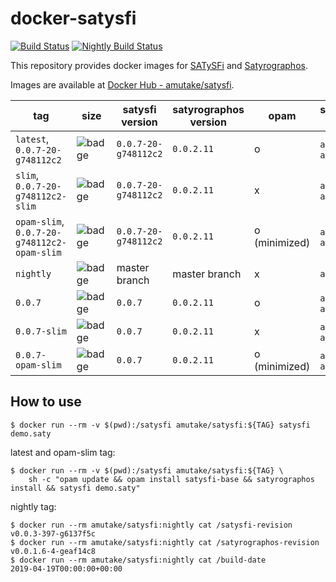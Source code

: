 # docker-satysfi

[![Build Status](https://github.com/amutake/docker-satysfi/workflows/build/badge.svg)](https://github.com/amutake/docker-satysfi/actions?query=workflow%3Abuild)
[![Nightly Build Status](https://github.com/amutake/docker-satysfi/workflows/nightly/badge.svg)](https://github.com/amutake/docker-satysfi/actions?query=workflow%3Anightly)

This repository provides docker images for [SATySFi](https://github.com/gfngfn/SATySFi) and [Satyrographos](https://github.com/na4zagin3/satyrographos).

Images are available at [Docker Hub - amutake/satysfi](https://hub.docker.com/r/amutake/satysfi/).

| tag                                         | size                                                                                                                 | satysfi version      | satyrographos version | opam          | supported arch   | note                         |
| ------------------------------------------- | -------------------------------------------------------------------------------------------------------------------- | -------------------- | --------------------- | ------------- | ---------------- | ---------------------------- |
| `latest`, `0.0.7-20-g748112c2`              | ![badge](https://img.shields.io/docker/image-size/amutake/satysfi/latest?color=black&label=%20&logo=docker)          | `0.0.7-20-g748112c2` | `0.0.2.11`            | o             | `amd64`, `arm64` |                              |
| `slim`, `0.0.7-20-g748112c2-slim`           | ![badge](https://img.shields.io/docker/image-size/amutake/satysfi/slim?color=black&label=%20&logo=docker)            | `0.0.7-20-g748112c2` | `0.0.2.11`            | x             | `amd64`, `arm64` |                              |
| `opam-slim`, `0.0.7-20-g748112c2-opam-slim` | ![badge](https://img.shields.io/docker/image-size/amutake/satysfi/opam-slim?color=black&label=%20&logo=docker)       | `0.0.7-20-g748112c2` | `0.0.2.11`            | o (minimized) | `amd64`, `arm64` | **EXPERIMENTAL**             |
| `nightly`                                   | ![badge](https://img.shields.io/docker/image-size/amutake/satysfi/nightly?color=black&label=%20&logo=docker)         | master branch        | master branch         | x             | `amd64`          | built at 00:00 UTC every day |
| `0.0.7`                                     | ![badge](https://img.shields.io/docker/image-size/amutake/satysfi/0.0.7?color=black&label=%20&logo=docker)           | `0.0.7`              | `0.0.2.11`            | o             | `amd64`, `arm64` |                              |
| `0.0.7-slim`                                | ![badge](https://img.shields.io/docker/image-size/amutake/satysfi/0.0.7-slim?color=black&label=%20&logo=docker)      | `0.0.7`              | `0.0.2.11`            | x             | `amd64`, `arm64` |                              |
| `0.0.7-opam-slim`                           | ![badge](https://img.shields.io/docker/image-size/amutake/satysfi/0.0.7-opam-slim?color=black&label=%20&logo=docker) | `0.0.7`              | `0.0.2.11`            | o (minimized) | `amd64`, `arm64` | **EXPERIMENTAL**             |

## How to use

```console
$ docker run --rm -v $(pwd):/satysfi amutake/satysfi:${TAG} satysfi demo.saty
```

latest and opam-slim tag:

```console
$ docker run --rm -v $(pwd):/satysfi amutake/satysfi:${TAG} \
    sh -c "opam update && opam install satysfi-base && satyrographos install && satysfi demo.saty"
```

nightly tag:

```console
$ docker run --rm amutake/satysfi:nightly cat /satysfi-revision
v0.0.3-397-g6137f5c
$ docker run --rm amutake/satysfi:nightly cat /satyrographos-revision
v0.0.1.6-4-geaf14c8
$ docker run --rm amutake/satysfi:nightly cat /build-date
2019-04-19T00:00:00+00:00
```

